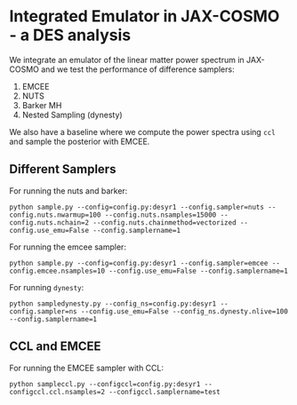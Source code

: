 # Integrated Emulator in JAX-COSMO - a DES analysis
We integrate an emulator of the linear matter power spectrum in JAX-COSMO and we test the performance of difference samplers:
1. EMCEE
2. NUTS
3. Barker MH
4. Nested Sampling (dynesty)

We also have a baseline where we compute the power spectra using `ccl` and sample the posterior with EMCEE.

## Different Samplers

For running the nuts and barker:

```
python sample.py --config=config.py:desyr1 --config.sampler=nuts --config.nuts.nwarmup=100 --config.nuts.nsamples=15000 --config.nuts.nchain=2 --config.nuts.chainmethod=vectorized --config.use_emu=False --config.samplername=1
```

For running the emcee sampler:

```
python sample.py --config=config.py:desyr1 --config.sampler=emcee --config.emcee.nsamples=10 --config.use_emu=False --config.samplername=1
```

For running `dynesty`:

```
python sampledynesty.py --config_ns=config.py:desyr1 --config.sampler=ns --config.use_emu=False --config_ns.dynesty.nlive=100 --config.samplername=1
```

## CCL and EMCEE
For running the EMCEE sampler with CCL:

```
python sampleccl.py --configccl=config.py:desyr1 --configccl.ccl.nsamples=2 --configccl.samplername=test
```